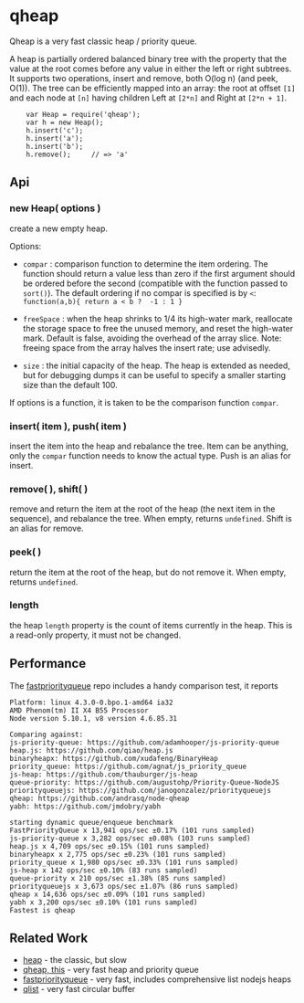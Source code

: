 qheap
=====

Qheap is a very fast classic heap / priority queue.

A heap is partially ordered balanced binary tree with the property that the
value at the root comes before any value in either the left or right subtrees.
It supports two operations, insert and remove, both O(log n) (and peek, O(1)).
The tree can be efficiently mapped into an array: the root at offset `[1]` and
each node at `[n]` having children Left at `[2*n]` and Right at `[2*n + 1]`.

        var Heap = require('qheap');
        var h = new Heap();
        h.insert('c');
        h.insert('a');
        h.insert('b');
        h.remove();     // => 'a'


Api
---

### new Heap( options )

create a new empty heap.

Options:

- `compar` : comparison function to determine the item ordering.  The function
should return a value less than zero if the first argument should be ordered
before the second (compatible with the function passed to `sort()`).  The
default ordering if no compar is specified is by `<`:  `function(a,b){ return
a < b ?  -1 : 1 }`

- `freeSpace` : when the heap shrinks to 1/4 its high-water mark, reallocate the
storage space to free the unused memory, and reset the high-water mark.
Default is false, avoiding the overhead of the array slice.  Note: freeing
space from the array halves the insert rate; use advisedly.

- `size` : the initial capacity of the heap.  The heap is extended as needed,
but for debugging dumps it can be useful to specify a smaller starting size than
the default 100.

If options is a function, it is taken to be the comparison function `compar`.

### insert( item ), push( item )

insert the item into the heap and rebalance the tree.  Item can be anything,
only the `compar` function needs to know the actual type.
Push is an alias for insert.

### remove( ), shift( )

remove and return the item at the root of the heap (the next item in the
sequence), and rebalance the tree.  When empty, returns `undefined`.
Shift is an alias for remove.

### peek( )

return the item at the root of the heap, but do not remove it.  When empty,
returns `undefined`.

### length

the heap `length` property is the count of items currently in the heap.  This
is a read-only property, it must not be changed.


Performance
-----------

The [fastpriorityqueue](https://www.npmjs.com/package/fastpriorityqueue) repo
includes a handy comparison test, it reports

    Platform: linux 4.3.0-0.bpo.1-amd64 ia32
    AMD Phenom(tm) II X4 B55 Processor
    Node version 5.10.1, v8 version 4.6.85.31

    Comparing against: 
    js-priority-queue: https://github.com/adamhooper/js-priority-queue
    heap.js: https://github.com/qiao/heap.js
    binaryheapx: https://github.com/xudafeng/BinaryHeap
    priority_queue: https://github.com/agnat/js_priority_queue
    js-heap: https://github.com/thauburger/js-heap
    queue-priority: https://github.com/augustohp/Priority-Queue-NodeJS
    priorityqueuejs: https://github.com/janogonzalez/priorityqueuejs
    qheap: https://github.com/andrasq/node-qheap
    yabh: https://github.com/jmdobry/yabh

    starting dynamic queue/enqueue benchmark
    FastPriorityQueue x 13,941 ops/sec ±0.17% (101 runs sampled)
    js-priority-queue x 3,282 ops/sec ±0.08% (103 runs sampled)
    heap.js x 4,709 ops/sec ±0.15% (101 runs sampled)
    binaryheapx x 2,775 ops/sec ±0.23% (101 runs sampled)
    priority_queue x 1,980 ops/sec ±0.33% (101 runs sampled)
    js-heap x 142 ops/sec ±0.10% (83 runs sampled)
    queue-priority x 210 ops/sec ±1.38% (85 runs sampled)
    priorityqueuejs x 3,673 ops/sec ±1.07% (86 runs sampled)
    qheap x 14,636 ops/sec ±0.09% (101 runs sampled)
    yabh x 3,200 ops/sec ±0.10% (101 runs sampled)
    Fastest is qheap


Related Work
------------

- [heap](https://www.npmjs.com/package/heap) - the classic, but slow
- [qheap, this](https://www.npmjs.org/package/qheap) - very fast heap and priority queue
- [fastpriorityqueue](https://www.npmjs.com/package/fastpriorityqueue) - very fast, includes comprehensive list nodejs heaps
- [qlist](https://www.npmjs.com/package/qlist) - very fast circular buffer
